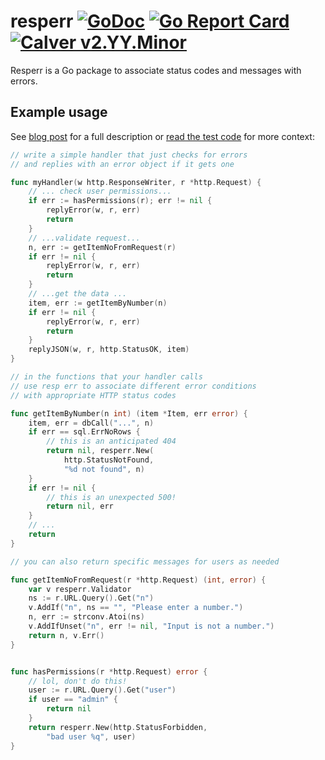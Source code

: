 # resperr [![GoDoc](https://godoc.org/github.com/earthboundkid/resperr?status.svg)](https://godoc.org/github.com/earthboundkid/resperr/v2) [![Go Report Card](https://goreportcard.com/badge/github.com/earthboundkid/resperr/v2)](https://goreportcard.com/report/github.com/earthboundkid/resperr/v2) [![Calver v2.YY.Minor](https://img.shields.io/badge/calver-v2.YY.Minor-22bfda.svg)](https://calver.org)

Resperr is a Go package to associate status codes and messages with errors.

## Example usage

See [blog post](https://blog.carlana.net/post/2020/working-with-errors-as/) for a full description or [read the test code](https://github.com/earthboundkid/resperr/blob/master/example_test.go) for more context:

```go
// write a simple handler that just checks for errors
// and replies with an error object if it gets one

func myHandler(w http.ResponseWriter, r *http.Request) {
	// ... check user permissions...
	if err := hasPermissions(r); err != nil {
		replyError(w, r, err)
		return
	}
	// ...validate request...
	n, err := getItemNoFromRequest(r)
	if err != nil {
		replyError(w, r, err)
		return
	}
	// ...get the data ...
	item, err := getItemByNumber(n)
	if err != nil {
		replyError(w, r, err)
		return
	}
	replyJSON(w, r, http.StatusOK, item)
}

// in the functions that your handler calls
// use resp err to associate different error conditions
// with appropriate HTTP status codes

func getItemByNumber(n int) (item *Item, err error) {
	item, err = dbCall("...", n)
	if err == sql.ErrNoRows {
		// this is an anticipated 404
		return nil, resperr.New(
			http.StatusNotFound,
			"%d not found", n)
	}
	if err != nil {
		// this is an unexpected 500!
		return nil, err
	}
	// ...
	return
}

// you can also return specific messages for users as needed

func getItemNoFromRequest(r *http.Request) (int, error) {
	var v resperr.Validator
	ns := r.URL.Query().Get("n")
	v.AddIf("n", ns == "", "Please enter a number.")
	n, err := strconv.Atoi(ns)
	v.AddIfUnset("n", err != nil, "Input is not a number.")
	return n, v.Err()
}


func hasPermissions(r *http.Request) error {
	// lol, don't do this!
	user := r.URL.Query().Get("user")
	if user == "admin" {
		return nil
	}
	return resperr.New(http.StatusForbidden,
		"bad user %q", user)
}
```
